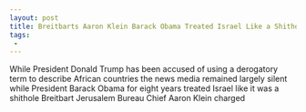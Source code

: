 ```yaml
---
layout: post
title: Breitbarts Aaron Klein Barack Obama Treated Israel Like a Shithole for Eight Years
tags:
 -
---
```

While President Donald Trump has been accused of using a derogatory term to describe African countries the news media remained largely silent while President Barack Obama for eight years treated Israel like it was a shithole Breitbart Jerusalem Bureau Chief Aaron Klein charged
